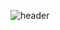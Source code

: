 
![header](https://capsule-render.vercel.app/api?type=Cylinder&color=gradient&height=150&section=header&text=DongHyun%20Kang&fontColor=000000fontSize=40)

